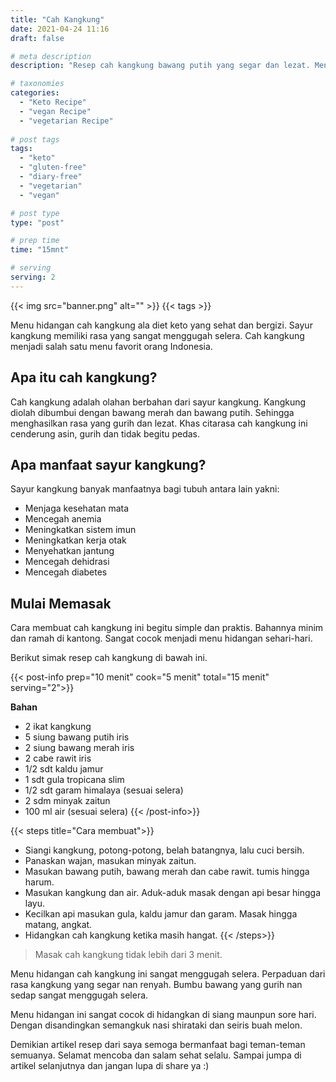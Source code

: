 ```yaml
---
title: "Cah Kangkung"
date: 2021-04-24 11:16
draft: false

# meta description
description: "Resep cah kangkung bawang putih yang segar dan lezat. Menu makanan diet keto dan vegan ."

# taxonomies
categories:
  - "Keto Recipe"
  - "vegan Recipe"
  - "vegetarian Recipe"
  
# post tags
tags:
  - "keto"
  - "gluten-free"
  - "diary-free"
  - "vegetarian"
  - "vegan"

# post type
type: "post"

# prep time
time: "15mnt"

# serving
serving: 2
---
```


{{< img src="banner.png" alt="" >}}
{{< tags >}}

Menu hidangan cah kangkung ala diet keto yang sehat dan bergizi. Sayur kangkung memiliki rasa yang sangat menggugah selera. Cah kangkung menjadi salah satu menu favorit orang Indonesia.

## Apa itu cah kangkung?

Cah kangkung adalah olahan berbahan dari sayur kangkung. Kangkung diolah dibumbui dengan bawang merah dan bawang putih. Sehingga menghasilkan rasa yang gurih dan lezat. Khas citarasa cah kangkung ini cenderung asin, gurih dan tidak begitu pedas.

## Apa manfaat sayur kangkung?

Sayur kangkung banyak manfaatnya bagi tubuh antara lain yakni:
- Menjaga kesehatan mata
- Mencegah anemia
- Meningkatkan sistem imun
- Meningkatkan kerja otak
- Menyehatkan jantung
- Mencegah dehidrasi
- Mencegah diabetes

## Mulai Memasak
Cara membuat cah kangkung ini begitu simple dan praktis. Bahannya minim dan ramah di kantong. Sangat cocok menjadi menu hidangan sehari-hari.

Berikut simak resep cah kangkung di bawah ini.

{{< post-info prep="10 menit" cook="5 menit" total="15 menit" serving="2">}}

__Bahan__

- 2 ikat kangkung
- 5 siung bawang putih iris
- 2 siung bawang merah iris
- 2 cabe rawit iris 
- 1/2 sdt kaldu jamur
- 1 sdt gula tropicana slim
- 1/2 sdt garam himalaya (sesuai selera)
- 2 sdm minyak zaitun
- 100 ml air (sesuai selera)
{{< /post-info>}}

{{< steps title="Cara membuat">}}
- Siangi kangkung, potong-potong, belah batangnya, lalu cuci bersih.
- Panaskan wajan, masukan minyak zaitun.
- Masukan bawang putih, bawang merah dan cabe rawit. tumis hingga harum.
- Masukan kangkung dan air. Aduk-aduk masak dengan api besar hingga layu.
- Kecilkan api masukan gula, kaldu jamur dan garam. Masak hingga matang, angkat.
- Hidangkan cah kangkung ketika masih hangat.
{{< /steps>}}

>Masak cah kangkung tidak lebih dari 3 menit.

Menu hidangan cah kangkung ini sangat menggugah selera. Perpaduan dari rasa kangkung yang segar nan renyah. Bumbu bawang yang gurih nan sedap sangat menggugah selera.

Menu hidangan ini sangat cocok di hidangkan di siang maunpun sore hari. Dengan disandingkan semangkuk nasi shirataki dan seiris buah melon.

Demikian artikel resep dari saya semoga bermanfaat bagi teman-teman semuanya. Selamat mencoba dan salam sehat selalu. Sampai jumpa di artikel selanjutnya dan jangan lupa di share ya :)